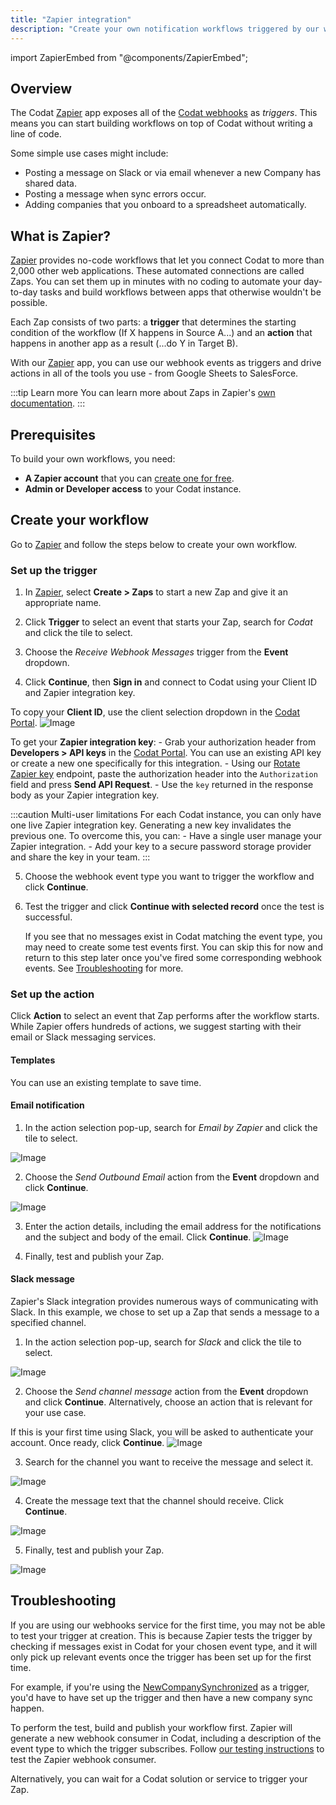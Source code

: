 ```yaml
---
title: "Zapier integration"
description: "Create your own notification workflows triggered by our webhooks"
---
```


import ZapierEmbed from "@components/ZapierEmbed";

## Overview

The Codat [Zapier](https://zapier.com/apps/Codat/integrations) app exposes all of the [Codat webhooks](/using-the-api/webhooks/event-types) as _triggers_. This means you can start building workflows on top of Codat without writing a line of code.

Some simple use cases might include:

- Posting a message on Slack or via email whenever a new Company has shared data.
- Posting a message when sync errors occur.
- Adding companies that you onboard to a spreadsheet automatically.

## What is Zapier?

[Zapier](https://zapier.com/apps/Codat/integrations) provides no-code workflows that let you connect Codat to more than 2,000 other web applications. These automated connections are called Zaps. You can set them up in minutes with no coding to automate your day-to-day tasks and build workflows between apps that otherwise wouldn't be possible.

Each Zap consists of two parts: a **trigger** that determines the starting condition of the workflow (If X happens in Source A...) and an **action** that happens in another app as a result (...do Y in Target B).

With our [Zapier](https://zapier.com/apps/Codat/integrations) app, you can use our webhook events as triggers and drive actions in all of the tools you use - from Google Sheets to SalesForce.

:::tip Learn more
You can learn more about Zaps in Zapier's [own documentation](https://zapier.com/apps/email/integrations/triggerapp?utm_source=codat-docs).
:::

## Prerequisites

To build your own workflows, you need:

- **A Zapier account** that you can [create one for free](https://zapier.com/sign-up).
- **Admin or Developer access** to your Codat instance.

## Create your workflow

Go to [Zapier](https://zapier.com/app/zaps) and follow the steps below to create your own workflow.

### Set up the trigger

1. In [Zapier](https://zapier.com/app/zaps), select **Create > Zaps** to start a new Zap and give it an appropriate name.

2. Click **Trigger** to select an event that starts your Zap, search for _Codat_ and click the tile to select.

3. Choose the _Receive Webhook Messages_ trigger from the **Event** dropdown.

4. Click **Continue**, then **Sign in** and connect to Codat using your Client ID and Zapier integration key.

To copy your **Client ID**, use the client selection dropdown in the [Codat Portal](https://app.codat.io/).
![Image](/img/use-the-api/webhooks-zapier-integration-client-selector.png)

To get your **Zapier integration key**: - Grab your authorization header from **Developers > API keys** in the [Codat Portal](https://app.codat.io/). You can use an existing API key or create a new one specifically for this integration. - Using our [Rotate Zapier key](https://docs.codat.io/platform-api#/operations/rotate-zapier-key) endpoint, paste the authorization header into the `Authorization` field and press **Send API Request**. - Use the `key` returned in the response body as your Zapier integration key.

:::caution Multi-user limitations
For each Codat instance, you can only have one live Zapier integration key. Generating a new key invalidates the previous one. To overcome this, you can: - Have a single user manage your Zapier integration. - Add your key to a secure password storage provider and share the key in your team.
:::

5. Choose the webhook event type you want to trigger the workflow and click **Continue**.

6. Test the trigger and click **Continue with selected record** once the test is successful.

   If you see that no messages exist in Codat matching the event type, you may need to create some test events first. You can skip this for now and return to this step later once you've fired some corresponding webhook events. See [Troubleshooting](#troubleshooting) for more.

### Set up the action

Click **Action** to select an event that Zap performs after the workflow starts. While Zapier offers hundreds of actions, we suggest starting with their email or Slack messaging services.

#### Templates

You can use an existing template to save time.

<ZapierEmbed />

#### Email notification

1. In the action selection pop-up, search for _Email by Zapier_ and click the tile to select.

![Image](/img/use-the-api/webhooks-zapier-integration-email-by-zapier.png)

2. Choose the _Send Outbound Email_ action from the **Event** dropdown and click **Continue**.

![Image](/img/use-the-api/webhooks-zapier-integration-send-outbound-email.png)

3. Enter the action details, including the email address for the notifications and the subject and body of the email. Click **Continue**.
   ![Image](/img/use-the-api/webhooks-zapier-integration-construct-email.png)

4. Finally, test and publish your Zap.

#### Slack message

Zapier's Slack integration provides numerous ways of communicating with Slack. In this example, we chose to set up a Zap that sends a message to a specified channel.

1. In the action selection pop-up, search for _Slack_ and click the tile to select.

![Image](/img/use-the-api/webhooks-zapier-integration-slack.png)

2. Choose the _Send channel message_ action from the **Event** dropdown and click **Continue**. Alternatively, choose an action that is relevant for your use case.

If this is your first time using Slack, you will be asked to authenticate your account. Once ready, click **Continue**.
![Image](/img/use-the-api/webhooks-zapier-integration-slack-select-event.png)

3. Search for the channel you want to receive the message and select it.

![Image](/img/use-the-api/webhooks-zapier-integration-slack-select-channel.png)

4. Create the message text that the channel should receive. Click **Continue**.

![Image](/img/use-the-api/webhooks-zapier-integration-slack-construct-message.png)

5. Finally, test and publish your Zap.

![Image](/img/use-the-api/webhooks-zapier-integration-slack-published-message.png)

## Troubleshooting

If you are using our webhooks service for the first time, you may not be able to test your trigger at creation. This is because Zapier tests the trigger by checking if messages exist in Codat for your chosen event type, and it will only pick up relevant events once the trigger has been set up for the first time.

For example, if you're using the [NewCompanySynchronized](/using-the-api/webhooks/event-types) as a trigger, you'd have to have set up the trigger and then have a new company sync happen.

To perform the test, build and publish your workflow first. Zapier will generate a new webhook consumer in Codat, including a description of the event type to which the trigger subscribes. Follow [our testing instructions](/using-the-api/webhooks/create-consumer#test-a-webhook-consumer) to test the Zapier webhook consumer.

Alternatively, you can wait for a Codat solution or service to trigger your Zap.
